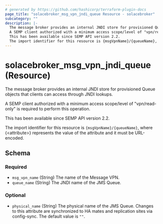 ```yaml
---
# generated by https://github.com/hashicorp/terraform-plugin-docs
page_title: "solacebroker_msg_vpn_jndi_queue Resource - solacebroker"
subcategory: ""
description: |-
  The message broker provides an internal JNDI store for provisioned Queue objects that clients can access through JNDI lookups.
  A SEMP client authorized with a minimum access scope/level of "vpn/read-only" is required to perform this operation.
  This has been available since SEMP API version 2.2.
  The import identifier for this resource is {msgVpnName}/{queueName}, where {&lt;attribute&gt;} represents the value of the attribute and it must be URL-encoded.
---
```


# solacebroker_msg_vpn_jndi_queue (Resource)

The message broker provides an internal JNDI store for provisioned Queue objects that clients can access through JNDI lookups.



A SEMP client authorized with a minimum access scope/level of "vpn/read-only" is required to perform this operation.

This has been available since SEMP API version 2.2.

The import identifier for this resource is `{msgVpnName}/{queueName}`, where {&lt;attribute&gt;} represents the value of the attribute and it must be URL-encoded.



<!-- schema generated by tfplugindocs -->
## Schema

### Required

- `msg_vpn_name` (String) The name of the Message VPN.
- `queue_name` (String) The JNDI name of the JMS Queue.

### Optional

- `physical_name` (String) The physical name of the JMS Queue. Changes to this attribute are synchronized to HA mates and replication sites via config-sync. The default value is `""`.
